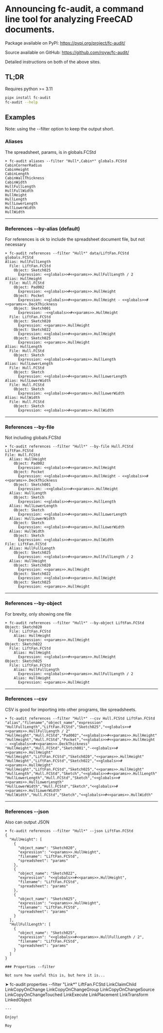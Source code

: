 # Announcing fc-audit, a command line tool for analyzing FreeCAD documents.

Package available on PyPI: https://pypi.org/project/fc-audit/

Source available on GitHub: https://github.com/royw/fc-audit/

Detailed instructions on both of the above sites.

## TL;DR

Requires python >= 3.11
```bash
pipx install fc-audit
fc-audit --help
```

## Examples

Note: using the --filter option to keep the output short.

### Aliases

The spreadsheet, params, is in globals.FCStd
```
➤ fc-audit aliases --filter "Hull*,Cabin*" globals.FCStd
CabinCornerRadius
CabinHeight
CabinLength
CabinWallThickness
CabinWidth
HullFullLength
HullFullWidth
HullHeight
HullLength
HullLowerLength
HullLowerWidth
HullWidth
```
---

### References --by-alias (default)

For references is ok to include the spreadsheet document file, but not necessary
```
➤ fc-audit references --filter "Hull*" data/LiftFan.FCStd globals.FCStd
Alias: HullFullLength
  File: LiftFan.FCStd
    Object: Sketch025
      Expression: <<globals>>#<<params>>.HullFullLength / 2
Alias: HullHeight
  File: Hull.FCStd
    Object: Pad002
      Expression: <<globals>>#<<params>>.HullHeight
    Object: Pocket
      Expression: <<globals>>#<<params>>.HullHeight - <<globals>>#<<params>>.DeckThickness
    Object: Sketch001
      Expression: -<<globals>>#<<params>>.HullHeight
  File: LiftFan.FCStd
    Object: Sketch020
      Expression: <<params>>.HullHeight
    Object: Sketch022
      Expression: <<globals>>#<<params>>.HullHeight
    Object: Sketch025
      Expression: <<params>>.HullHeight
Alias: HullLength
  File: Hull.FCStd
    Object: Sketch
      Expression: <<globals>>#<<params>>.HullLength
Alias: HullLowerLength
  File: Hull.FCStd
    Object: Sketch
      Expression: <<globals>>#<<params>>.HullLowerLength
Alias: HullLowerWidth
  File: Hull.FCStd
    Object: Sketch
      Expression: <<globals>>#<<params>>.HullLowerWidth
Alias: HullWidth
  File: Hull.FCStd
    Object: Sketch
      Expression: <<globals>>#<<params>>.HullWidth
```
---

### References --by-file

Not including globals.FCStd
```
➤ fc-audit references --filter "Hull*" --by-file Hull.FCStd LiftFan.FCStd
File: Hull.FCStd
  Alias: HullHeight
    Object: Pad002
      Expression: <<globals>>#<<params>>.HullHeight
    Object: Pocket
      Expression: <<globals>>#<<params>>.HullHeight - <<globals>>#<<params>>.DeckThickness
    Object: Sketch001
      Expression: -<<globals>>#<<params>>.HullHeight
  Alias: HullLength
    Object: Sketch
      Expression: <<globals>>#<<params>>.HullLength
  Alias: HullLowerLength
    Object: Sketch
      Expression: <<globals>>#<<params>>.HullLowerLength
  Alias: HullLowerWidth
    Object: Sketch
      Expression: <<globals>>#<<params>>.HullLowerWidth
  Alias: HullWidth
    Object: Sketch
      Expression: <<globals>>#<<params>>.HullWidth
File: LiftFan.FCStd
  Alias: HullFullLength
    Object: Sketch025
      Expression: <<globals>>#<<params>>.HullFullLength / 2
  Alias: HullHeight
    Object: Sketch020
      Expression: <<params>>.HullHeight
    Object: Sketch022
      Expression: <<globals>>#<<params>>.HullHeight
    Object: Sketch025
      Expression: <<params>>.HullHeight
```
---

### References --by-object

For brevity, only showing one file
```
➤ fc-audit references --filter "Hull*" --by-object LiftFan.FCStd
Object: Sketch020
  File: LiftFan.FCStd
    Alias: HullHeight
      Expression: <<params>>.HullHeight
Object: Sketch022
  File: LiftFan.FCStd
    Alias: HullHeight
      Expression: <<globals>>#<<params>>.HullHeight
Object: Sketch025
  File: LiftFan.FCStd
    Alias: HullFullLength
      Expression: <<globals>>#<<params>>.HullFullLength / 2
    Alias: HullHeight
      Expression: <<params>>.HullHeight
```
---

### References --csv

CSV is good for importing into other programs, like spreadsheets.
```
➤ fc-audit references --filter "Hull*" --csv Hull.FCStd LiftFan.FCStd
"alias","filename","object_name","expression"
"HullFullLength","LiftFan.FCStd","Sketch025","<<globals>>#<<params>>.HullFullLength / 2"
"HullHeight","Hull.FCStd","Pad002","<<globals>>#<<params>>.HullHeight"
"HullHeight","Hull.FCStd","Pocket","<<globals>>#<<params>>.HullHeight - <<globals>>#<<params>>.DeckThickness"
"HullHeight","Hull.FCStd","Sketch001","-<<globals>>#<<params>>.HullHeight"
"HullHeight","LiftFan.FCStd","Sketch020","<<params>>.HullHeight"
"HullHeight","LiftFan.FCStd","Sketch022","<<globals>>#<<params>>.HullHeight"
"HullHeight","LiftFan.FCStd","Sketch025","<<params>>.HullHeight"
"HullLength","Hull.FCStd","Sketch","<<globals>>#<<params>>.HullLength"
"HullLowerLength","Hull.FCStd","Sketch","<<globals>>#<<params>>.HullLowerLength"
"HullLowerWidth","Hull.FCStd","Sketch","<<globals>>#<<params>>.HullLowerWidth"
"HullWidth","Hull.FCStd","Sketch","<<globals>>#<<params>>.HullWidth"
```
---

### References --json

Also can output JSON
```
➤ fc-audit references --filter "Hull*" --json LiftFan.FCStd
{
  "HullHeight": [
    {
      "object_name": "Sketch020",
      "expression": "<<params>>.HullHeight",
      "filename": "LiftFan.FCStd",
      "spreadsheet": "params"
    },
    {
      "object_name": "Sketch022",
      "expression": "<<globals>>#<<params>>.HullHeight",
      "filename": "LiftFan.FCStd",
      "spreadsheet": "params"
    },
    {
      "object_name": "Sketch025",
      "expression": "<<params>>.HullHeight",
      "filename": "LiftFan.FCStd",
      "spreadsheet": "params"
    }
  ],
  "HullFullLength": [
    {
      "object_name": "Sketch025",
      "expression": "<<globals>>#<<params>>.HullFullLength / 2",
      "filename": "LiftFan.FCStd",
      "spreadsheet": "params"
    }
  ]
}

### Properties --filter

Not sure how useful this is, but here it is...
```
➤ fc-audit properties --filter "Link*" LiftFan.FCStd
LinkClaimChild
LinkCopyOnChange
LinkCopyOnChangeGroup
LinkCopyOnChangeSource
LinkCopyOnChangeTouched
LinkExecute
LinkPlacement
LinkTransform
LinkedObject
```
---

Enjoy!

Roy
